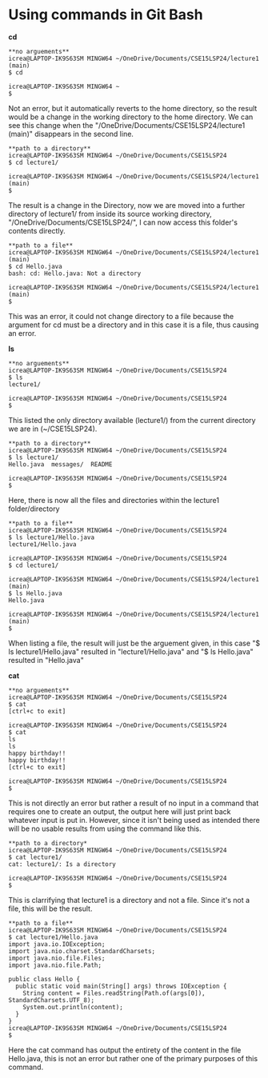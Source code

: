 # Using commands in Git Bash

**cd**

```
**no arguements**
icrea@LAPTOP-IK9S63SM MINGW64 ~/OneDrive/Documents/CSE15LSP24/lecture1 (main)
$ cd

icrea@LAPTOP-IK9S63SM MINGW64 ~
$ 
```
Not an error, but it automatically reverts to the home directory, so the result would be a change in the working directory to the home directory. We can see this change when the "/OneDrive/Documents/CSE15LSP24/lecture1 (main)" disappears in the second line.

```
**path to a directory**
icrea@LAPTOP-IK9S63SM MINGW64 ~/OneDrive/Documents/CSE15LSP24
$ cd lecture1/

icrea@LAPTOP-IK9S63SM MINGW64 ~/OneDrive/Documents/CSE15LSP24/lecture1 (main)
$
```
The result is a change in the Directory, now we are moved into a further directory of lecture1/ from inside its source working directory, "/OneDrive/Documents/CSE15LSP24/", I can now access this folder's contents directly.

```
**path to a file**
icrea@LAPTOP-IK9S63SM MINGW64 ~/OneDrive/Documents/CSE15LSP24/lecture1 (main)
$ cd Hello.java 
bash: cd: Hello.java: Not a directory

icrea@LAPTOP-IK9S63SM MINGW64 ~/OneDrive/Documents/CSE15LSP24/lecture1 (main)
$
```
This was an error, it could not change directory to a file because the argument for cd must be a directory and in this case it is a file, thus causing an error.

**ls**

```
**no arguements**
icrea@LAPTOP-IK9S63SM MINGW64 ~/OneDrive/Documents/CSE15LSP24
$ ls
lecture1/

icrea@LAPTOP-IK9S63SM MINGW64 ~/OneDrive/Documents/CSE15LSP24
$
```
This listed the only directory available (lecture1/) from the current directory we are in (~/CSE15LSP24).

```
**path to a directory**
icrea@LAPTOP-IK9S63SM MINGW64 ~/OneDrive/Documents/CSE15LSP24
$ ls lecture1/
Hello.java  messages/  README

icrea@LAPTOP-IK9S63SM MINGW64 ~/OneDrive/Documents/CSE15LSP24
$
```
Here, there is now all the files and directories within the lecture1 folder/directory

```
**path to a file**
icrea@LAPTOP-IK9S63SM MINGW64 ~/OneDrive/Documents/CSE15LSP24
$ ls lecture1/Hello.java
lecture1/Hello.java

icrea@LAPTOP-IK9S63SM MINGW64 ~/OneDrive/Documents/CSE15LSP24
$ cd lecture1/

icrea@LAPTOP-IK9S63SM MINGW64 ~/OneDrive/Documents/CSE15LSP24/lecture1 (main)
$ ls Hello.java
Hello.java

icrea@LAPTOP-IK9S63SM MINGW64 ~/OneDrive/Documents/CSE15LSP24/lecture1 (main)
$
```
When listing a file, the result will just be the arguement given, in this case "$ ls lecture1/Hello.java" resulted in "lecture1/Hello.java" and "$ ls Hello.java" resulted in "Hello.java"


**cat**

```
**no arguements**
icrea@LAPTOP-IK9S63SM MINGW64 ~/OneDrive/Documents/CSE15LSP24
$ cat
[ctrl+c to exit]

icrea@LAPTOP-IK9S63SM MINGW64 ~/OneDrive/Documents/CSE15LSP24
$ cat
ls
ls
happy birthday!!  
happy birthday!!
[ctrl+c to exit]

icrea@LAPTOP-IK9S63SM MINGW64 ~/OneDrive/Documents/CSE15LSP24
$
```
This is not directly an error but rather a result of no input in a command that requires one to create an output, the output here will just print back whatever input is put in. However, since it isn't being used as intended there will be no usable results from using the command like this.

```
**path to a directory*
icrea@LAPTOP-IK9S63SM MINGW64 ~/OneDrive/Documents/CSE15LSP24
$ cat lecture1/
cat: lecture1/: Is a directory

icrea@LAPTOP-IK9S63SM MINGW64 ~/OneDrive/Documents/CSE15LSP24
$
```
This is clarrifying that lecture1 is a directory and not a file. Since it's not a file, this will be the result.

```
**path to a file**
icrea@LAPTOP-IK9S63SM MINGW64 ~/OneDrive/Documents/CSE15LSP24
$ cat lecture1/Hello.java
import java.io.IOException;
import java.nio.charset.StandardCharsets;
import java.nio.file.Files;
import java.nio.file.Path;

public class Hello {
  public static void main(String[] args) throws IOException {
    String content = Files.readString(Path.of(args[0]), StandardCharsets.UTF_8);
    System.out.println(content);
  }
}
icrea@LAPTOP-IK9S63SM MINGW64 ~/OneDrive/Documents/CSE15LSP24
$
```
Here the cat command has output the entirety of the content in the file Hello.java, this is not an error but rather one of the primary purposes of this command.
